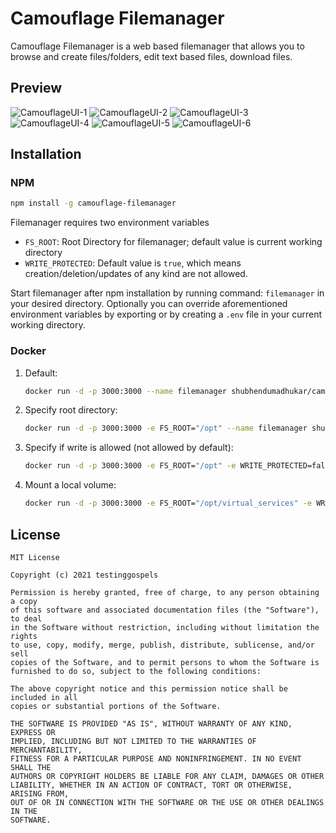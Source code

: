 # Camouflage Filemanager

Camouflage Filemanager is a web based filemanager that allows you to browse and create files/folders, edit text based files, download files.

## Preview
![CamouflageUI-1](https://raw.githubusercontent.com/testinggospels/camouflage/develop/docs/CamouflageUI-1.png)
![CamouflageUI-2](https://raw.githubusercontent.com/testinggospels/camouflage/develop/docs/CamouflageUI-2.png)
![CamouflageUI-3](https://raw.githubusercontent.com/testinggospels/camouflage/develop/docs/CamouflageUI-3.png)
![CamouflageUI-4](https://raw.githubusercontent.com/testinggospels/camouflage/develop/docs/CamouflageUI-4.png)
![CamouflageUI-5](https://raw.githubusercontent.com/testinggospels/camouflage/develop/docs/CamouflageUI-5.png)
![CamouflageUI-6](https://raw.githubusercontent.com/testinggospels/camouflage/develop/docs/CamouflageUI-6.png)

## Installation

### NPM

```bash
npm install -g camouflage-filemanager
```
Filemanager requires two environment variables
* `FS_ROOT`: Root Directory for filemanager; default value is current working directory
* `WRITE_PROTECTED`: Default value is `true`, which means creation/deletion/updates of any kind are not allowed.

Start filemanager after npm installation by running command: `filemanager` in your desired directory. Optionally you can override aforementioned environment variables by exporting or by creating a `.env` file in your current working directory.

### Docker

1. Default:
   ```bash
   docker run -d -p 3000:3000 --name filemanager shubhendumadhukar/camouflage-filemanager
   ```
2. Specify root directory:
   ```bash
   docker run -d -p 3000:3000 -e FS_ROOT="/opt" --name filemanager shubhendumadhukar/camouflage-filemanager
   ```
3. Specify if write is allowed (not allowed by default):
   ```bash
   docker run -d -p 3000:3000 -e FS_ROOT="/opt" -e WRITE_PROTECTED=false --name filemanager shubhendumadhukar/camouflage-filemanager
   ```
4. Mount a local volume:
   ```bash
   docker run -d -p 3000:3000 -e FS_ROOT="/opt/virtual_services" -e WRITE_PROTECTED=false -v ~/Desktop:/opt/Desktop --name filemanager shubhendumadhukar/camouflage-filemanager
   ```

## License
```
MIT License

Copyright (c) 2021 testinggospels

Permission is hereby granted, free of charge, to any person obtaining a copy
of this software and associated documentation files (the "Software"), to deal
in the Software without restriction, including without limitation the rights
to use, copy, modify, merge, publish, distribute, sublicense, and/or sell
copies of the Software, and to permit persons to whom the Software is
furnished to do so, subject to the following conditions:

The above copyright notice and this permission notice shall be included in all
copies or substantial portions of the Software.

THE SOFTWARE IS PROVIDED "AS IS", WITHOUT WARRANTY OF ANY KIND, EXPRESS OR
IMPLIED, INCLUDING BUT NOT LIMITED TO THE WARRANTIES OF MERCHANTABILITY,
FITNESS FOR A PARTICULAR PURPOSE AND NONINFRINGEMENT. IN NO EVENT SHALL THE
AUTHORS OR COPYRIGHT HOLDERS BE LIABLE FOR ANY CLAIM, DAMAGES OR OTHER
LIABILITY, WHETHER IN AN ACTION OF CONTRACT, TORT OR OTHERWISE, ARISING FROM,
OUT OF OR IN CONNECTION WITH THE SOFTWARE OR THE USE OR OTHER DEALINGS IN THE
SOFTWARE.
```
